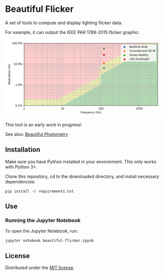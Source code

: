 # Beautiful Flicker

A set of tools to compute and display lighting flicker data.

For example, it can output the IEEE PAR 1789-2015 flicker graphic:

![IEEE 1789 Flicker Graphic](/out/Low%20Blue%20Flicker%20Comparison.png)

This tool is an early work in progress!

See also: [Beautiful Photometry](https://github.com/yeutterg/beautiful-photometry)

## Installation

Make sure you have Python installed in your environment. This only works with Python 3+.

Clone this repository, cd to the downloaded directory, and install necessary dependencies:

```
pip install -r requirements.txt
```

## Use

### Running the Jupyter Notebook

To open the Jupyter Notebook, run:

```
jupyter notebook beautiful-flicker.ipynb
```

## License

Distributed under the [MIT license](/LICENSE).